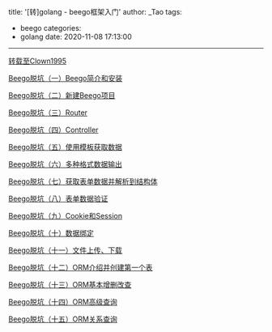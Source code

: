 title: '[转]golang - beego框架入门'
author: _Tao
tags:
  - beego
categories:
  - golang
date: 2020-11-08 17:13:00
---

[转载至Clown1995](https://www.jianshu.com/u/4bede98c5ae5)

[Beego脱坑（一）Beego简介和安装](https://www.jianshu.com/p/462e23ae402c)

[Beego脱坑（二）新建Beego项目](https://www.jianshu.com/p/5a586b06c55f)

[Beego脱坑（三）Router](https://www.jianshu.com/p/d0d1462113d4)

[Beego脱坑（四）Controller](https://www.jianshu.com/p/a0ece5f05ab9)

[Beego脱坑（五）使用模板获取数据](https://www.jianshu.com/p/fa3dbf8aa774)

[Beego脱坑（六）多种格式数据输出](https://www.jianshu.com/p/69c8b3f8d58c)

[Beego脱坑（七）获取表单数据并解析到结构体](https://www.jianshu.com/p/43459409ec00)

[Beego脱坑（八）表单数据验证](https://www.jianshu.com/p/37abab5808bb)

[Beego脱坑（九）Cookie和Session](https://www.jianshu.com/p/9aee6d938c49)


[Beego脱坑（十）数据绑定](https://www.jianshu.com/p/a519cf3ff3b7)

[Beego脱坑（十一）文件上传、下载](https://www.jianshu.com/p/a63953b32e60)

[Beego脱坑（十二）ORM介绍并创建第一个表](https://www.jianshu.com/p/a65cad84a4b9)

[Beego脱坑（十三）ORM基本增删改查](https://www.jianshu.com/p/d6bf1e3d6187)

[Beego脱坑（十四）ORM高级查询](https://www.jianshu.com/p/6a1da3390615)

[Beego脱坑（十五）ORM关系查询](https://www.jianshu.com/p/a0ffd74e7481)
